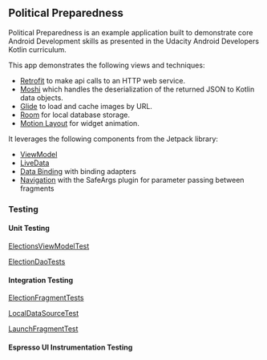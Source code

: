 ## Political Preparedness

Political Preparedness is an example application built to demonstrate core Android Development skills as presented in the Udacity Android Developers Kotlin curriculum. 

This app demonstrates the following views and techniques:

* [Retrofit](https://square.github.io/retrofit/) to make api calls to an HTTP web service.
* [Moshi](https://github.com/square/moshi) which handles the deserialization of the returned JSON to Kotlin data objects. 
* [Glide](https://bumptech.github.io/glide/) to load and cache images by URL.
* [Room](https://developer.android.com/training/data-storage/room) for local database storage.
* [Motion Layout](https://developer.android.com/develop/ui/views/animations/motionlayout) for widget animation. 
  
It leverages the following components from the Jetpack library:

* [ViewModel](https://developer.android.com/topic/libraries/architecture/viewmodel)
* [LiveData](https://developer.android.com/topic/libraries/architecture/livedata)
* [Data Binding](https://developer.android.com/topic/libraries/data-binding/) with binding adapters
* [Navigation](https://developer.android.com/topic/libraries/architecture/navigation/) with the SafeArgs plugin for parameter passing between fragments

### Testing

#### Unit Testing
[ElectionsViewModelTest](https://github.com/azzumw/CapstoneProject/blob/master/app/src/test/java/viewmodels/ElectionsViewModelTest.kt)

[ElectionDaoTests](https://github.com/azzumw/CapstoneProject/blob/master/app/src/androidTest/java/com/example/android/politicalpreparedness/database/ElectionDaoTests.kt)

#### Integration Testing
[ElectionFragmentTests](https://github.com/azzumw/CapstoneProject/blob/master/app/src/androidTest/java/com/example/android/politicalpreparedness/election/ElectionFragmentTests.kt)

[LocalDataSourceTest](https://github.com/azzumw/CapstoneProject/blob/master/app/src/androidTest/java/com/example/android/politicalpreparedness/database/LocalDataSourceTest.kt)

[LaunchFragmentTest](https://github.com/azzumw/CapstoneProject/blob/master/app/src/androidTest/java/com/example/android/politicalpreparedness/launch/LaunchFragmentTest.kt)

#### Espresso UI Instrumentation Testing

